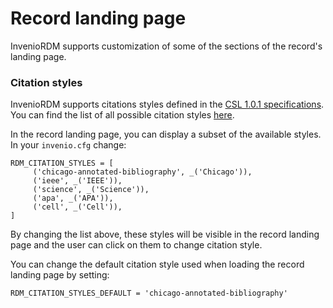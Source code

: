 # Record landing page

InvenioRDM supports customization of some of the sections of the record's landing page.

### Citation styles

InvenioRDM supports citations styles defined in the [CSL 1.0.1 specifications](https://docs.citationstyles.org/en/v1.0.1/specification.html). You can find the list of all possible citation styles [here](https://github.com/citation-style-language/styles/tree/v1.0.1).

In the record landing page, you can display a subset of the available styles. In your `invenio.cfg` change:

```
RDM_CITATION_STYLES = [
     ('chicago-annotated-bibliography', _('Chicago')),
     ('ieee', _('IEEE')),
     ('science', _('Science')),
     ('apa', _('APA')),
     ('cell', _('Cell')),
]
```

By changing the list above, these styles will be visible in the record landing page and the user can click on them to change citation style.

You can change the default citation style used when loading the record landing page by setting:

```
RDM_CITATION_STYLES_DEFAULT = 'chicago-annotated-bibliography'
```
